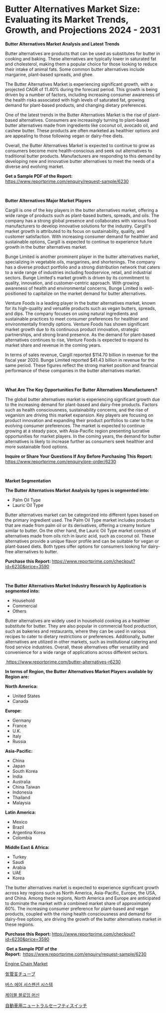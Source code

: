 <p><h1>Butter Alternatives Market Size: Evaluating its Market Trends, Growth, and Projections 2024 - 2031</h1></p><p><strong>Butter Alternatives Market Analysis and Latest Trends</strong></p>
<p><p>Butter alternatives are products that can be used as substitutes for butter in cooking and baking. These alternatives are typically lower in saturated fat and cholesterol, making them a popular choice for those looking to reduce their intake of animal fats. Some common butter alternatives include margarine, plant-based spreads, and ghee.</p><p>The Butter Alternatives Market is experiencing significant growth, with a projected CAGR of 11.40% during the forecast period. This growth is being driven by a number of factors, including increasing consumer awareness of the health risks associated with high levels of saturated fat, growing demand for plant-based products, and changing dietary preferences.</p><p>One of the latest trends in the Butter Alternatives Market is the rise of plant-based alternatives. Consumers are increasingly turning to plant-based butter alternatives made from ingredients like coconut oil, avocado oil, and cashew butter. These products are often marketed as healthier options and are appealing to those following vegan or dairy-free diets.</p><p>Overall, the Butter Alternatives Market is expected to continue to grow as consumers become more health-conscious and seek out alternatives to traditional butter products. Manufacturers are responding to this demand by developing new and innovative butter alternatives to meet the needs of a diverse and evolving market.</p></p>
<p><strong>Get a Sample PDF of the Report:&nbsp;</strong> <a href="https://www.reportprime.com/enquiry/request-sample/6230">https://www.reportprime.com/enquiry/request-sample/6230</a></p>
<p>&nbsp;</p>
<p><strong>Butter Alternatives Major Market Players</strong></p>
<p><p>Cargill is one of the key players in the butter alternatives market, offering a wide range of products such as plant-based butters, spreads, and oils. The company has a strong global presence and collaborates with various food manufacturers to develop innovative solutions for the industry. Cargill's market growth is attributed to its focus on sustainability, quality, and customer satisfaction. With increasing consumer demand for healthier and sustainable options, Cargill is expected to continue to experience future growth in the butter alternatives market.</p><p>Bunge Limited is another prominent player in the butter alternatives market, specializing in vegetable oils, margarines, and shortenings. The company has a diverse product portfolio and a strong distribution network that caters to a wide range of industries including foodservice, retail, and industrial sectors. Bunge Limited's market growth is driven by its commitment to quality, innovation, and customer-centric approach. With growing awareness of health and environmental concerns, Bunge Limited is well-positioned to capitalize on the market demand for butter alternatives.</p><p>Venture Foods is a leading player in the butter alternatives market, known for its high-quality and versatile products such as vegan butters, spreads, and dips. The company focuses on using natural ingredients and sustainable practices to meet consumer preferences for healthier and environmentally friendly options. Venture Foods has shown significant market growth due to its continuous product innovation, strategic partnerships, and strong brand presence. As the demand for plant-based alternatives continues to rise, Venture Foods is expected to expand its market share and revenue in the coming years.</p><p>In terms of sales revenue, Cargill reported $114.70 billion in revenue for the fiscal year 2020. Bunge Limited reported $41.43 billion in revenue for the same period. These figures reflect the strong market position and financial performance of these companies in the butter alternatives market.</p></p>
<p>&nbsp;</p>
<p><strong>What Are The Key Opportunities For Butter Alternatives Manufacturers?</strong></p>
<p><p>The global butter alternatives market is experiencing significant growth due to the increasing demand for plant-based and dairy-free products. Factors such as health consciousness, sustainability concerns, and the rise of veganism are driving this market expansion. Key players are focusing on product innovation and expanding their product portfolios to cater to the evolving consumer preferences. The market is expected to continue growing at a steady pace, with Asia-Pacific region presenting lucrative opportunities for market players. In the coming years, the demand for butter alternatives is likely to increase further as consumers seek healthier and more sustainable food options.</p></p>
<p><strong>Inquire or Share Your Questions If Any Before Purchasing This Report:</strong> <a href="https://www.reportprime.com/enquiry/pre-order/6230">https://www.reportprime.com/enquiry/pre-order/6230</a></p>
<p>&nbsp;</p>
<p><strong>Market Segmentation</strong></p>
<p><strong>The Butter Alternatives Market Analysis by types is segmented into:</strong></p>
<p><ul><li>Palm Oil Type</li><li>Lauric Oil Type</li></ul></p>
<p><p>Butter alternatives market can be categorized into different types based on the primary ingredient used. The Palm Oil Type market includes products that are made from palm oil or its derivatives, offering a creamy texture similar to butter. On the other hand, the Lauric Oil Type market consists of alternatives made from oils rich in lauric acid, such as coconut oil. These alternatives provide a unique flavor profile and can be suitable for vegan or plant-based diets. Both types offer options for consumers looking for dairy-free alternatives to butter.</p></p>
<p><strong>Purchase this Report:&nbsp;</strong><a href="https://www.reportprime.com/checkout?id=6230&price=3590">https://www.reportprime.com/checkout?id=6230&price=3590</a></p>
<p>&nbsp;</p>
<p><strong>The Butter Alternatives Market Industry Research by Application is segmented into:</strong></p>
<p><ul><li>Household</li><li>Commercial</li><li>Others</li></ul></p>
<p><p>Butter alternatives are widely used in household cooking as a healthier substitute for butter. They are also popular in commercial food production, such as bakeries and restaurants, where they can be used in various recipes to cater to dietary restrictions or preferences. Additionally, butter alternatives are utilized in other markets, such as institutional catering and food service industries. Overall, these alternatives offer versatility and convenience for a wide range of applications across different sectors.</p></p>
<p><a href="https://www.reportprime.com/butter-alternatives-r6230">&nbsp;https://www.reportprime.com/butter-alternatives-r6230</a></p>
<p><strong>In terms of Region, the Butter Alternatives Market Players available by Region are:</strong></p>
<p>
    <p> <strong> North America: </strong>
        <ul>
            <li>United States</li>
            <li>Canada</li>
        </ul>
        </p> 
    <p> <strong> Europe: </strong>
        <ul>
            <li>Germany</li>
            <li>France</li>
            <li>U.K.</li>
            <li>Italy</li>
            <li>Russia</li>
        </ul>
        </p> 
    <p> <strong> Asia-Pacific: </strong>
        <ul>
            <li>China</li>
            <li>Japan</li>
            <li>South Korea</li>
            <li>India</li>
            <li>Australia</li>
            <li>China Taiwan</li>
            <li>Indonesia</li>
            <li>Thailand</li>
            <li>Malaysia</li>
        </ul>
        </p> 
    <p> <strong> Latin America: </strong>
        <ul>
            <li>Mexico</li>
            <li>Brazil</li>
            <li>Argentina Korea</li>
            <li>Colombia</li>
        </ul>
        </p> 
    <p> <strong> Middle East & Africa: </strong>
        <ul>
            <li>Turkey</li>
            <li>Saudi</li>
            <li>Arabia</li>
            <li>UAE</li>
            <li>Korea</li>
        </ul>
    </p>
    </p>
<p><p>The butter alternatives market is expected to experience significant growth across key regions such as North America, Asia-Pacific, Europe, the USA, and China. Among these regions, North America and Europe are anticipated to dominate the market with a combined market share of approximately 60%. The increasing consumer preference for plant-based and vegan products, coupled with the rising health consciousness and demand for dairy-free options, are driving the growth of the butter alternatives market in these regions.</p></p>
<p><strong>Purchase this Report: </strong><a href="https://www.reportprime.com/checkout?id=6230&price=3590">https://www.reportprime.com/checkout?id=6230&price=3590</a></p>
<p>&nbsp;<strong>Get a Sample PDF of the Report:&nbsp;&nbsp;</strong><a href="https://www.reportprime.com/enquiry/request-sample/6230">https://www.reportprime.com/enquiry/request-sample/6230</a></p>
<p><strong></strong></p>
<p><p><a href="https://issuu.com/reportprime-2/docs/engine-chain-market-size-2030.pptx">Engine Chain Market</a></p><p><a href="https://github.com/cbigkbh02719/Market-Research-Report-List-1/blob/main/508795218372.md">気管支チューブ</a></p><p><a href="https://github.com/iansanftyord09878/Market-Research-Report-List-1/blob/main/427192716858.md">버스 에어 서스펜션 시스템</a></p><p><a href="https://github.com/crfsywufhm81415/Market-Research-Report-List-1/blob/main/214310216859.md">케이블 블로잉 머신</a></p><p><a href="https://github.com/ReganWisoky2023/Market-Research-Report-List-1/blob/main/845267918373.md">自動車用ニュートラルセーフティスイッチ</a></p></p>